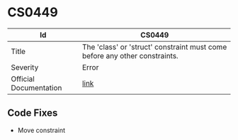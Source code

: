 # CS0449

| Id                     | CS0449                                                                      |
| ---------------------- | --------------------------------------------------------------------------- |
| Title                  | The 'class' or 'struct' constraint must come before any other constraints\. |
| Severity               | Error                                                                       |
| Official Documentation | [link](http://docs.microsoft.com/en-us/dotnet/csharp/misc/cs0449)           |

## Code Fixes

* Move constraint

